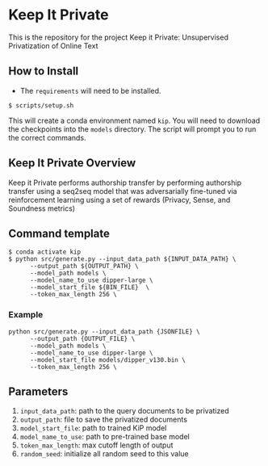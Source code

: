 # Keep It Private
This is the repository for the project Keep it Private: Unsupervised Privatization of Online Text

## How to Install

- The `requirements` will need to be installed. 
```
$ scripts/setup.sh
```

This will create a conda environment named `kip`. You will need to download the checkpoints
into the `models` directory.  The script will prompt you to run the correct commands.


## Keep It Private Overview
Keep it Private performs authorship transfer by performing authorship transfer using a
seq2seq model that was adversarially fine-tuned via reinforcement learning using
a set of rewards (Privacy, Sense, and Soundness metrics)


## Command template

```
$ conda activate kip
$ python src/generate.py --input_data_path ${INPUT_DATA_PATH} \
      --output_path ${OUTPUT_PATH} \
      --model_path models \
      --model_name_to_use dipper-large \
      --model_start_file ${BIN_FILE}  \ 
      --token_max_length 256 \
```
### Example

```
python src/generate.py --input_data_path {JSONFILE} \
      --output_path {OUTPUT_FILE} \
      --model_path models \
      --model_name_to_use dipper-large \
      --model_start_file models/dipper_v130.bin \
      --token_max_length 256 \
```

## Parameters
1. `input_data_path`: path to the query documents to be privatized
2. `output_path`: file to save the privatized documents
3. `model_start_file`: path to trained KiP model
4. `model_name_to_use`: path to pre-trained base model
5. `token_max_length`: max cutoff length of output
6. `random_seed`: initialize all random seed to this value
